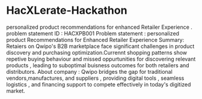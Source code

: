# HacXLerate-Hackathon
personalized product recommendations for enhanced  Retailer Experience .
problem statement ID : HACXPB001
Problem statement : personalized product Recommendations for Enhanced Retailer Experience 
Summary: Retaiers on Qwipo's B2B marketplace face significant challenges in product discovery and purchasing optimization.Currennt shopping patterns show repetive buying behaviour and missed oppurtunities for discovering relevant products , leading to suboptimal buisness outcomes for both retailers and distributors.
About company : Qwipo bridges the gap for traditional vendors,manufactures, and suppliers , providing digital tools , seamless logistics , and financing support to compete effectively in today's digitized market.
